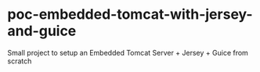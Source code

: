 # poc-embedded-tomcat-with-jersey-and-guice
Small project to setup an Embedded Tomcat Server + Jersey + Guice from scratch
